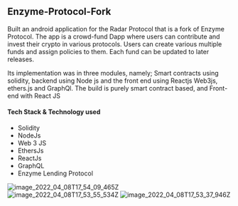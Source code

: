 
## Enzyme-Protocol-Fork

Built an android application for the Radar Protocol that is a fork of Enzyme Protocol.
The app is a crowd-fund Dapp where users can contribute and invest their crypto in various protocols. 
Users can create various multiple funds and assign policies to them. 
Each fund can be updated to later releases. 

Its implementation was in three modules, namely; Smart contracts using solidity, backend using Node js and the front end using Reactjs Web3js, ethers.js and GraphQl. 
The build is purely smart contract based, and Front-end with React JS

#### Tech Stack & Technology used
- Solidity 
- NodeJs
- Web 3 JS
- EthersJs 
- ReactJs
- GraphQL
- Enzyme Lending Protocol 

![image_2022_04_08T17_54_09_465Z](https://user-images.githubusercontent.com/81178958/162495754-6c90f929-96aa-47ff-a74d-f97df7db58c8.png)
![image_2022_04_08T17_53_55_534Z](https://user-images.githubusercontent.com/81178958/162495763-f1290afe-ae58-4846-a32a-04b868f33fbe.png)
![image_2022_04_08T17_53_37_946Z](https://user-images.githubusercontent.com/81178958/162495767-cf0da4d9-e140-47b0-8250-a0f66d6c6233.png)
